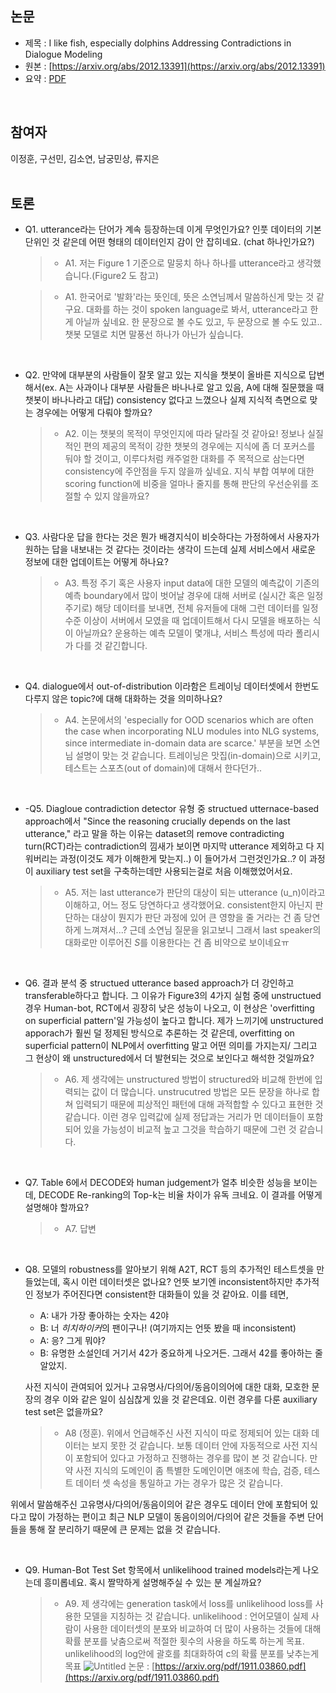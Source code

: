 ## 논문
- 제목 : I like fish, especially dolphins Addressing Contradictions in Dialogue Modeling
- 원본 : [https://arxiv.org/abs/2012.13391](https://arxiv.org/abs/2012.13391)
- 요약 : [PDF](https://github.com/vhrehfdl/NLP-Research-Follow/blob/main/season2/summary/7.%20I%20like%20fish%20especially%20dolphins%20Addressing%20Contradictions%20in%20Dialogue%20Modeling.pdf)
<br>


## 참여자
이정훈, 구선민, 김소연, 남궁민상, 류지은
<br><br>


## 토론
- Q1. utterance라는 단어가 계속 등장하는데 이게 무엇인가요? 인풋 데이터의 기본 단위인 것 같은데 어떤 형태의 데이터인지 감이 안 잡히네요. (chat 하나인가요?)

  >- A1. 저는 Figure 1 기준으로 말뭉치 하나 하나를 utterance라고 생각했습니다.(Figure2 도 참고)

  >- A1. 한국어로 '발화'라는 뜻인데, 뜻은 소연님께서 말씀하신게 맞는 것 같구요. 대화를 하는 것이 spoken language로 봐서, utterance라고 한게 아닐까 싶네요. 
  > 한 문장으로 볼 수도 있고, 두 문장으로 볼 수도 있고.. 챗봇 모델로 치면 말풍선 하나가 아닌가 싶습니다. 

<br>

- Q2. 만약에 대부분의 사람들이 잘못 알고 있는 지식을 챗봇이 올바른 지식으로 답변해서(ex. A는 사과이나 대부분 사람들은 바나나로 알고 있음, A에 대해 질문했을 때 챗봇이 바나나라고 대답) consistency 없다고 느꼈으나 실제 지식적 측면으로 맞는 경우에는 어떻게 다뤄야 할까요?

  >- A2. 이는 챗봇의 목적이 무엇인지에 따라 달라질 것 같아요! 정보나 실질적인 편의 제공의 목적이 강한 챗봇의 경우에는 지식에 좀 더 포커스를 둬야 할 것이고, 이루다처럼 캐주얼한 대화를 주 목적으로 삼는다면 consistency에 주안점을 두지 않을까 싶네요. 
  > 지식 부합 여부에 대한 scoring function에 비중을 얼마나 줄지를 통해 판단의 우선순위를 조절할 수 있지 않을까요?

<br>

- Q3. 사람다운 답을 한다는 것은 뭔가 배경지식이 비슷하다는 가정하에서 사용자가 원하는 답을 내보내는 것 같다는 것이라는 생각이 드는데 실제 서비스에서 새로운 정보에 대한 업데이트는 어떻게 하나요? 

  >- A3. 특정 주기 혹은 사용자 input data에 대한 모델의 예측값이 기존의 예측 boundary에서 많이 벗어날 경우에 대해 서버로 (실시간 혹은 일정 주기로) 해당 데이터를 보내면, 전체 유저들에 대해 그런 데이터를 일정 수준 이상이 서버에서 모였을 때 업데이트해서 다시 모델을 배포하는 식이 아닐까요? 운용하는 예측 모델이 몇개냐, 서비스 특성에 따라 폴리시가 다를 것 같긴합니다.

<br>

- Q4. dialogue에서 out-of-distribution 이라함은 트레이닝 데이터셋에서 한번도 다루지 않은 topic?에 대해 대화하는 것을 의미하나요? 

  >- A4. 논문에서의 'especially for OOD scenarios which are often the case when incorporating NLU modules into NLG systems, since intermediate in-domain data are scarce.' 부분을 보면 소연님 설명이 맞는 것 같습니다. 트레이닝은 맛집(in-domain)으로 시키고, 테스트는 스포츠(out of domain)에 대해서 한다던가..

<br>

- -Q5. Diagloue contradiction detector 유형 중 structued utternace-based approach에서 "Since the reasoning crucially depends on the last utterance,"  라고 말을 하는 이유는 dataset의 remove contradicting turn(RCT)라는 contradiction의 낌새가 보이면 마지막 utterance 제외하고 다 지워버리는 과정(이것도 제가 이해한게 맞는지..) 이 들어가서 그런것인가요..? 이 과정이 auxiliary test set을 구축하는데만 사용되는걸로 처음 이해했었어서요.

  >- A5. 저는 last utterance가 판단의 대상이 되는 utterance (u_n)이라고 이해하고, 어느 정도 당연하다고 생각했어요. consistent한지 아닌지 판단하는 대상이 뭔지가 판단 과정에 있어 큰 영향을 줄 거라는 건 좀 당연하게 느껴져서...? 근데 소연님 질문을 읽고보니 그래서 last speaker의 대화로만 이루어진 *S*를 이용한다는 건 좀 비약으로 보이네요ㅠ

<br>

- Q6. 결과 분석 중 structued utterance based approach가 더 강인하고 transferable하다고 합니다. 그 이유가 Figure3의 4가지 실험 중에 unstructued 경우 Human-bot, RCT에서 굉장히 낮은 성능이 나오고, 이 현상은 'overfitting on superficial pattern'일 가능성이 높다고 합니다. 제가 느끼기에 unstructured apporach가 훨씬 덜 정제된 방식으로 추론하는 것 같은데, overfitting on superficial pattern이 NLP에서 overfitting 말고 어떤 의미를 가지는지/ 그리고 그 현상이 왜 unstructured에서 더 발현되는 것으로 보인다고 해석한 것일까요?

  >- A6. 제 생각에는 unstructured 방법이 structured와 비교해 한번에 입력되는 값이 더 많습니다. unstrucutred 방법은 모든 문장을 하나로 합쳐 입력되기 때문에 피상적인 패턴에 대해 과적합할 수 있다고 표현한 것 같습니다. 이런 경우 입력값에 실제 정답과는 거리가 먼 데이터들이 포함되어 있을 가능성이 비교적 높고 그것을 학습하기 때문에 그런 것 같습니다.

<br>

- Q7. Table 6에서 DECODE와 human judgement가 얼추 비슷한 성능을 보이는데, DECODE Re-ranking의 Top-k는 비율 차이가 유독 크네요. 이 결과를 어떻게 설명해야 할까요?

  >- A7. 답변

<br>

- Q8. 모델의 robustness를 알아보기 위해 A2T, RCT 등의 추가적인 테스트셋을 만들었는데, 혹시 이런 데이터셋은 없나요? 언뜻 보기엔 inconsistent하지만 추가적인 정보가 주어진다면 consistent한 대화들이 있을 것 같아요. 이를 테면,

  - A: 내가 가장 좋아하는 숫자는 42야
  - B: 너 *히치하이커*의 팬이구나! (여기까지는 언뜻 봤을 때 inconsistent)
  - A: 응? 그게 뭐야?
  - B: 유명한 소설인데 거기서 42가 중요하게 나오거든. 그래서 42를 좋아하는 줄 알았지.

  사전 지식이 관여되어 있거나 고유명사/다의어/동음이의어에 대한 대화, 모호한 문장의 경우 이와 같은 일이 심심찮게 있을 것 같은데요. 이런 경우를 다룬 auxiliary test set은 없을까요?

  >- A8 (정훈). 위에서 언급해주신 사전 지식이 따로 정제되어 있는 대화 데이터는 보지 못한 것 같습니다. 보통 데이터 안에 자동적으로 사전 지식이 포함되어 있다고 가정하고 진행하는 경우를 많이 본 것 같습니다. 만약 사전 지식의 도메인이 좀 특별한 도메인이면 애초에 학습, 검증, 테스트 데이터 셋 속성을 통일하고 가는 경우가 많은 것 같습니다. 

위에서 말씀해주신 고유명사/다의어/동음이의어 같은 경우도 데이터 안에 포함되어 있다고 많이 가정하는 편이고 최근 NLP 모델이 동음이의어/다의어 같은 것들을 주변 단어들을 통해 잘 분리하기 때문에 큰 문제는 없을 것 같습니다.

<br>

- Q9. Human-Bot Test Set 항목에서 unlikelihood trained models라는게 나오는데 흥미롭네요. 혹시 짤막하게 설명해주실 수 있는 분 계실까요?

  >- A9. 제 생각에는 generation task에서 loss를 unlikelihood loss를 사용한 모델을 지칭하는 것 같습니다. 
  > unlikelihood : 언어모델이 실제 사람이 사용한 데이터셋의 분포와 비교하여 더 많이 사용하는 것들에 대해 확률 분포를 낮춤으로써 적절한 횟수의 사용을 하도록 하는게 목표. unlikelihood의 log안에 괄호를 최대화하여 c의 확률 분포를 낮추는게 목표
  >  ![Untitled](https://s3-us-west-2.amazonaws.com/secure.notion-static.com/b5090bfa-baa5-4f2d-88e5-37422bf1ef9c/Untitled.png)
  >  논문 : [https://arxiv.org/pdf/1911.03860.pdf](https://arxiv.org/pdf/1911.03860.pdf)
